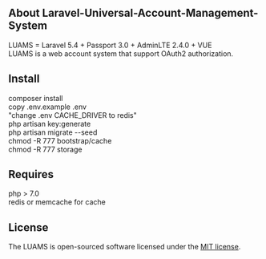 ## About Laravel-Universal-Account-Management-System

LUAMS = Laravel 5.4 + Passport 3.0 + AdminLTE 2.4.0 + VUE
<br>
LUAMS is a web account system that support OAuth2 authorization.

## Install
composer install
<br>
copy .env.example .env
<br>
"change .env CACHE_DRIVER to redis"
<br>
php artisan key:generate
<br>
php artisan migrate --seed
<br>
chmod -R 777 bootstrap/cache
<br>
chmod -R 777 storage
<br>
## Requires
php > 7.0
<br>
redis or memcache for cache



## License

The LUAMS is open-sourced software licensed under the [MIT license](http://opensource.org/licenses/MIT).
